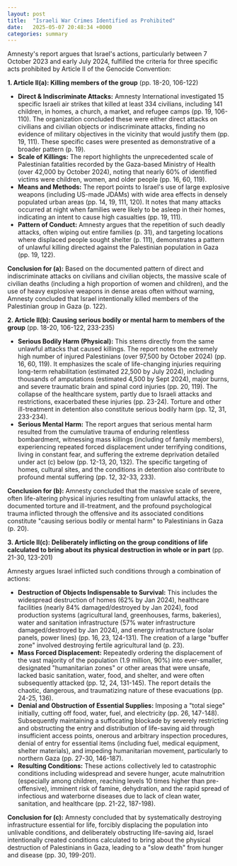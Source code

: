 ```yaml
---
layout: post
title:  "Israeli War Crimes Identified as Prohibited"
date:   2025-05-07 20:48:34 +0000
categories: summary
---
```



Amnesty's report argues that Israel's actions, particularly between 7 October 2023 and early July 2024, fulfilled the criteria for three specific acts prohibited by Article II of the Genocide Convention:

**1. Article II(a): Killing members of the group** (pp. 18-20, 106-122)

*   **Direct & Indiscriminate Attacks:** Amnesty International investigated 15 specific Israeli air strikes that killed at least 334 civilians, including 141 children, in homes, a church, a market, and refugee camps (pp. 19, 106-110). The organization concluded these were either direct attacks on civilians and civilian objects or indiscriminate attacks, finding no evidence of military objectives in the vicinity that would justify them (pp. 19, 111). These specific cases were presented as demonstrative of a broader pattern (p. 19).
*   **Scale of Killings:** The report highlights the unprecedented scale of Palestinian fatalities recorded by the Gaza-based Ministry of Health (over 42,000 by October 2024), noting that nearly 60% of identified victims were children, women, and older people (pp. 16, 60, 119).
*   **Means and Methods:** The report points to Israel's use of large explosive weapons (including US-made JDAMs) with wide area effects in densely populated urban areas (pp. 14, 19, 111, 120). It notes that many attacks occurred at night when families were likely to be asleep in their homes, indicating an intent to cause high casualties (pp. 19, 111).
*   **Pattern of Conduct:** Amnesty argues that the repetition of such deadly attacks, often wiping out entire families (p. 31), and targeting locations where displaced people sought shelter (p. 111), demonstrates a pattern of unlawful killing directed against the Palestinian population in Gaza (pp. 19, 122).

**Conclusion for (a):** Based on the documented pattern of direct and indiscriminate attacks on civilians and civilian objects, the massive scale of civilian deaths (including a high proportion of women and children), and the use of heavy explosive weapons in dense areas often without warning, Amnesty concluded that Israel intentionally killed members of the Palestinian group in Gaza (p. 122).

**2. Article II(b): Causing serious bodily or mental harm to members of the group** (pp. 18-20, 106-122, 233-235)

*   **Serious Bodily Harm (Physical):** This stems directly from the same unlawful attacks that caused killings. The report notes the extremely high number of injured Palestinians (over 97,500 by October 2024) (pp. 16, 60, 119). It emphasizes the scale of life-changing injuries requiring long-term rehabilitation (estimated 22,500 by July 2024), including thousands of amputations (estimated 4,500 by Sept 2024), major burns, and severe traumatic brain and spinal cord injuries (pp. 20, 119). The collapse of the healthcare system, partly due to Israeli attacks and restrictions, exacerbated these injuries (pp. 23-24). Torture and other ill-treatment in detention also constitute serious bodily harm (pp. 12, 31, 233-234).
*   **Serious Mental Harm:** The report argues that serious mental harm resulted from the cumulative trauma of enduring relentless bombardment, witnessing mass killings (including of family members), experiencing repeated forced displacement under terrifying conditions, living in constant fear, and suffering the extreme deprivation detailed under act (c) below (pp. 12-13, 20, 132). The specific targeting of homes, cultural sites, and the conditions in detention also contribute to profound mental suffering (pp. 12, 32-33, 233).

**Conclusion for (b):** Amnesty concluded that the massive scale of severe, often life-altering physical injuries resulting from unlawful attacks, the documented torture and ill-treatment, and the profound psychological trauma inflicted through the offensive and its associated conditions constitute "causing serious bodily or mental harm" to Palestinians in Gaza (p. 20).

**3. Article II(c): Deliberately inflicting on the group conditions of life calculated to bring about its physical destruction in whole or in part** (pp. 21-30, 123-201)

Amnesty argues Israel inflicted such conditions through a combination of actions:
*   **Destruction of Objects Indispensable to Survival:** This includes the widespread destruction of homes (62% by Jan 2024), healthcare facilities (nearly 84% damaged/destroyed by Jan 2024), food production systems (agricultural land, greenhouses, farms, bakeries), water and sanitation infrastructure (57% water infrastructure damaged/destroyed by Jan 2024), and energy infrastructure (solar panels, power lines) (pp. 16, 23, 124-131). The creation of a large "buffer zone" involved destroying fertile agricultural land (p. 23).
*   **Mass Forced Displacement:** Repeatedly ordering the displacement of the vast majority of the population (1.9 million, 90%) into ever-smaller, designated "humanitarian zones" or other areas that were unsafe, lacked basic sanitation, water, food, and shelter, and were often subsequently attacked (pp. 12, 24, 131-145). The report details the chaotic, dangerous, and traumatizing nature of these evacuations (pp. 24-25, 136).
*   **Denial and Obstruction of Essential Supplies:** Imposing a "total siege" initially, cutting off food, water, fuel, and electricity (pp. 26, 147-148). Subsequently maintaining a suffocating blockade by severely restricting and obstructing the entry and distribution of life-saving aid through insufficient access points, onerous and arbitrary inspection procedures, denial of entry for essential items (including fuel, medical equipment, shelter materials), and impeding humanitarian movement, particularly to northern Gaza (pp. 27-30, 146-187).
*   **Resulting Conditions:** These actions collectively led to catastrophic conditions including widespread and severe hunger, acute malnutrition (especially among children, reaching levels 10 times higher than pre-offensive), imminent risk of famine, dehydration, and the rapid spread of infectious and waterborne diseases due to lack of clean water, sanitation, and healthcare (pp. 21-22, 187-198).

**Conclusion for (c):** Amnesty concluded that by systematically destroying infrastructure essential for life, forcibly displacing the population into unlivable conditions, and deliberately obstructing life-saving aid, Israel intentionally created conditions calculated to bring about the physical destruction of Palestinians in Gaza, leading to a "slow death" from hunger and disease (pp. 30, 199-201).


